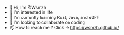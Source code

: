 - 👋 Hi, I’m @Wsmzh
- 👀 I’m interested in life
- 🌱 I’m currently learning Rust, Java, and eBPF
- 💞️ I’m looking to collaborate on coding
- 📫 How to reach me ? Click -> https://wsmzh.github.io/

<!---
Wsmzh/Wsmzh is a ✨ special ✨ repository because its `README.md` (this file) appears on your GitHub profile.
You can click the Preview link to take a look at your changes.
--->
